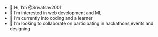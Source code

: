 - 👋 Hi, I’m @Srivatsav2001
- 👀 I’m interested in web development and ML
- 🌱 I’m currently into coding and a learner
- 💞️ I’m looking to collaborate on participating in hackathons,events and designing

 

<!---
Srivatsav2001/Srivatsav2001 is a ✨ special ✨ repository because its `README.md` (this file) appears on your GitHub profile.
You can click the Preview link to take a look at your changes.
--->
